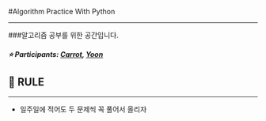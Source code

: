 #Algorithm Practice With Python
***
###알고리즘 공부를 위한 공간입니다.
##### :star: Participants:  [Carrot](https://github.com/Carrotww), [Yoon](https://github.com/nakevin96)
  

## :book: RULE
***
- 일주일에 적어도 두 문제씩 꼭 풀어서 올리자